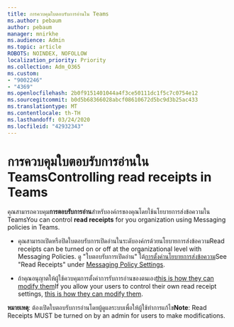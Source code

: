 ```yaml
---
title: การควบคุมใบตอบรับการอ่านใน Teams
ms.author: pebaum
author: pebaum
manager: mnirkhe
ms.audience: Admin
ms.topic: article
ROBOTS: NOINDEX, NOFOLLOW
localization_priority: Priority
ms.collection: Adm_O365
ms.custom:
- "9002246"
- "4369"
ms.openlocfilehash: 2b0f9151401044a4f3ce50111dc1f5c7c0754e12
ms.sourcegitcommit: b0d5b68366028abcf08610672d5bc9d3b25ac433
ms.translationtype: MT
ms.contentlocale: th-TH
ms.lasthandoff: 03/24/2020
ms.locfileid: "42932343"
---
```

# <a name="controlling-read-receipts-in-teams"></a><span data-ttu-id="65822-102">การควบคุมใบตอบรับการอ่านใน Teams</span><span class="sxs-lookup"><span data-stu-id="65822-102">Controlling read receipts in Teams</span></span>

<span data-ttu-id="65822-103">คุณสามารถควบคุม**การตอบรับการอ่าน**สําหรับองค์กรของคุณโดยใช้นโยบายการส่งข้อความใน Teams</span><span class="sxs-lookup"><span data-stu-id="65822-103">You can control **read receipts** for you organization using Messaging policies in Teams.</span></span>

- <span data-ttu-id="65822-104">คุณสามารถเปิดหรือปิดใบตอบรับการเปิดอ่านในระดับองค์กรด้วยนโยบายการส่งข้อความ</span><span class="sxs-lookup"><span data-stu-id="65822-104">Read receipts can be turned on or off at the organizational level with Messaging Policies.</span></span> <span data-ttu-id="65822-105">ดู "ใบตอบรับการเปิดอ่าน" ใต้[การตั้งค่านโยบายการส่งข้อความ](https://docs.microsoft.com/microsoftteams/messaging-policies-in-teams#messaging-policy-settings)</span><span class="sxs-lookup"><span data-stu-id="65822-105">See "Read Receipts" under [Messaging Policy Settings](https://docs.microsoft.com/microsoftteams/messaging-policies-in-teams#messaging-policy-settings).</span></span>

- <span data-ttu-id="65822-106">ถ้าคุณอนุญาตให้ผู้ใช้ควบคุมการตั้งค่าการรับการอ่านของตนเอง[this is how they can modify them](https://docs.microsoft.com/microsoftteams/messaging-policies-in-teams#messaging-policy-settings)</span><span class="sxs-lookup"><span data-stu-id="65822-106">If you allow your users to control their own read receipt settings, [this is how they can modify them](https://docs.microsoft.com/microsoftteams/messaging-policies-in-teams#messaging-policy-settings).</span></span> 

<span data-ttu-id="65822-107">**หมายเหตุ**: ต้องเปิดใบตอบรับการอ่านโดยผู้ดูแลระบบเพื่อให้ผู้ใช้ทําการแก้ไข</span><span class="sxs-lookup"><span data-stu-id="65822-107">**Note**: Read Receipts MUST be turned on by an admin for users to make modifications.</span></span>

